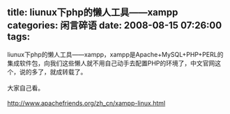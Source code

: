 title: liunux下php的懒人工具——xampp
categories: 闲言碎语
date: 2008-08-15 07:26:00
tags:
---

liunux下php的懒人工具——xampp，xampp是Apache+MySQL+PHP+PERL的集成软件包，向我们这些懒人就不用自己动手去配置PHP的环境了，中文官网这个，说的多了，就成转载了。
</br>
</br>大家自己看。
</br>
</br>http://www.apachefriends.org/zh_cn/xampp-linux.html